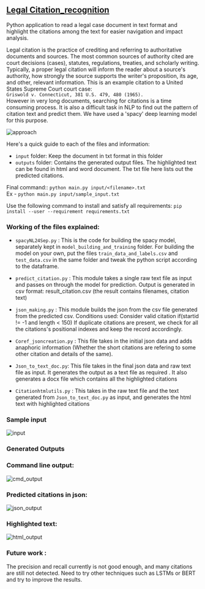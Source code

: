 ## [Legal Citation_recognition](https://github.com/RiteshKH/Legal_Citation_recognition)
Python application to read a legal case document in text format and highlight the citations among the text for easier navigation and impact analysis.

Legal citation is the practice of crediting and referring to authoritative documents and sources. The most common sources of authority cited are court decisions (cases), statutes, regulations, treaties, and scholarly writing.
Typically, a proper legal citation will inform the reader about a source's authority, how strongly the source supports the writer's proposition, its age, and other, relevant information. This is an example citation to a United States Supreme Court court case:
<br /> `Griswold v. Connecticut, 381 U.S. 479, 480 (1965).`
<br />However in very long documents, searching for citations is a time consuming process. It is also a difficult task in NLP to find out the pattern of citation text and predict them. We have used a 'spacy' deep learning model for this purpose.

![approach](https://user-images.githubusercontent.com/38212000/68930565-add2c300-07b4-11ea-9a06-4757945917b9.JPG)

Here's a quick guide to each of the files and information:

* `input` folder: Keep the document in txt format in this folder
* `outputs` folder: Contains the generated output files. The highlighted text can be found in html and word document. The txt file here lists out the predicted citations.

Final command:: `python main.py input/<filename>.txt`
<br />Ex - `python main.py input/sample_input.txt`

Use the following command to install and satisfy all requirements:
`pip install --user --requirement requirements.txt`

### Working of the files explained: 

* `spacyNL24Sep.py` : This is the code for building the spacy model, separately kept in `model_building_and_training` folder. For building the model on your own, put the files `train_data_and_labels.csv` and `test_data.csv` in the same folder and tweak the python script according to the dataframe.

* `predict_citation.py` : This module takes a single raw text file as input and passes on through the model for prediction. Output is generated in csv format: result_citation.csv
(the result contains filenames, citation text)

* `json_making.py` : This module builds the json from the csv file generated from the predicted csv.
Conditions used: Consider valid citation if(startid != -1 and length < 150)
If duplicate citations are present, we check for all the citations's positional indexes and keep the record accordingly.

* `Coref_jsoncreation.py` :  This file takes in the initial json data and adds anaphoric information (Whether the short citations are refering to some other citation and details of the same).

* `Json_to_text_doc.py`: This file takes in the final json data and raw text file as input. It generates the output as a text file as required . It also generates a docx file which contains all the highlighted citations

* `Citationhtmlutils.py` : This takes in the raw text file and the text generated from `Json_to_text_doc.py` as input, and generates the html text with highlighted citations 

### Sample input
![input](https://user-images.githubusercontent.com/38212000/68931813-541fc800-07b7-11ea-85c1-7b1ea7592bd5.JPG)
### Generated Outputs
### Command line output:
![cmd_output](https://user-images.githubusercontent.com/38212000/68931897-83ced000-07b7-11ea-8e56-842d03e25ae3.JPG)
<br /> 
### Predicted citations in json:
![json_output](https://user-images.githubusercontent.com/38212000/68932100-eaec8480-07b7-11ea-8877-632c07075271.JPG)
<br /> 
### Highlighted text:
![html_output](https://user-images.githubusercontent.com/38212000/68932142-ffc91800-07b7-11ea-9734-559f6e00bf65.JPG)

### Future work : 
The precision and recall currently is not good enough, and many citations are still not detected.
Need to try other techniques such as LSTMs or BERT and try to improve the results. 
